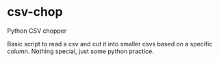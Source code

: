 csv-chop
========

Python CSV chopper

Basic script to read a csv and cut it into smaller csvs based on a specific column.  Nothing special, just some python practice.
